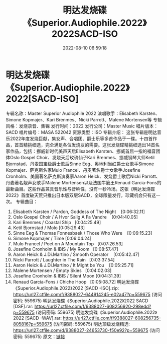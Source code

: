 ﻿---
title: 明达发烧碟《Superior.Audiophile.2022》2022SACD-ISO
date: 2022-08-10 06:59:18
categories: 试音碟、非卖品、发烧碟
tags: 纯音雅乐
---
# 明达发烧碟《Superior.Audiophile.2022》2022[SACD-ISO]

专辑名称：Master Superior Audiophile 2022
演唱歌手：Elisabeth Karsten、Simone Kopmajer、Kari Brenmes、Nicki
Parrott、Malene Mortensen等
专辑风格：发烧录音、集锦
发行时间：2022
发行公司：Master Music
唱片版本：SACD
唱片编号：MASA 522042
资源类型：ISO
专辑介绍：
这张专辑是明达音乐2022年度发烧巨献，集女声、合唱团、爵士乐等多首作品于一碟。十四首作品，首首精挑细选，完全满足各位发烧友的需要。这张发烧碟精挑细选出14首名家作品，包括：挪威新时代美声天后Elisabeth
Karsten、挪威首屈一指的福音团体Oslo Gospel Choir、发烧天后玫瑰仙子Kari
Brenmes、挪威钢琴大师Ketil Bjornstad、丹麦国宝级爵士歌后Sinne Eeg、奥地利当红爵士女歌手Simone
Kopmajer、萨克斯名家Mulo Francel、丹麦著名爵士女歌手Josefine
Cronholm、美国著名萨克斯演奏家Aaron Heick、发烧爵士歌后Nicki Parrott、丹麦著名靓声女歌手Malene
Mortensen以及法国牛筋王Renaud
Garcia-Fons的最新曲目。这些作品兼具音乐性与音响性，没有一秒冷场。这张《明达发烧碟2022》首度破天荒只推出日本版双层SACD，全球限量发行，珍藏机会只有这一次。
专辑曲目：
01. Elisabeth Karsten / Pardon, Goddess of The
Night    [0:06:32.11]
02. Oslo Gospel Choir / A Hvor Salig A Fa
Vandre    [0:04:40.05]
03. Kari Brenmes / Coastal
Ship   [0:04:25.49]
04. Ketil Bjornstad / Molo
[0:05:29.43]
05. Sinne Eeg & Thomas Fonnesbaek / Those Who
Were    [0:06:15.23]
06. Simone Kopmajer / Time
[0:06:04.24]
07. Mulo Francel / Poet on A Mountain
Top   [0:07:26.53]
08. Josefine Cronholm & IBIS / My
Room   [0:08:57.47]
09. Aaron Heick & J.Di.Martino / Smooth
Operator    [0:05:42.47]
10. Nicki Parrott / Laughter in The
Rain   [0:03:37.54]
11. Aaron Heick & J.Di.Martino / It Might be
You    [0:05:25.71]
12. Malene Mortensen / Empty
Skies   [0:04:02.03]
13. Josefine Cronholm & IBIS / Silent Moon
[0:04:31.39]
14. Renaud Garcia-Fons / Chiche
Hoop   [0:05:08.72]
明达发烧碟《Superior.Audiophile.2022》2022 [SACD -ISO].zip: https://url27.ctfile.com/f/9388027-644914245-e02a47?p=559675
(访问密码: 559675)
明达发烧碟《Superior.Audiophile.2022》2022 SACD [DSF].rar: https://url27.ctfile.com/f/9388027-608256920-298edd?p=559675
(访问密码: 559675)
明达发烧碟《Superior.Audiophile.2022》2022 [SACD -WAV].rar: https://url27.ctfile.com/f/9388027-608256735-805816?p=559675
(访问密码: 559675)
明达顶级发烧精选: https://url27.ctfile.com/d/9388027-24653730-f50e92?p=559675
(访问密码: 559675)
原文：[链接](https://blog.sina.com.cn/s/blog_1647c7e7601030ysm.html)
